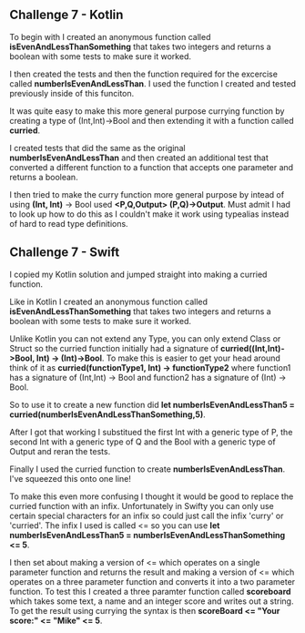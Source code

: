 ## Challenge 7 - Kotlin

To begin with I created an anonymous function called __isEvenAndLessThanSomething__ that takes two integers and returns a boolean with some tests to make sure it worked.

I then created the tests and then the function required for the excercise called __numberIsEvenAndLessThan__. I used the function I created and tested previously inside of this funciton.

It was quite easy to make this more general purpose currying function by creating a type of (Int,Int)->Bool and then extending it with a function called __curried__.

I created tests that did the same as the original __numberIsEvenAndLessThan__ and then created an additional test that converted a different function to a function that accepts one parameter and returns a boolean.

I then tried to make the curry function more general purpose by intead of using __(Int, Int)__ -> Bool used __<P,Q,Output> (P,Q)->Output__. Must admit I had to look up how to do this as I couldn't make it work using typealias instead of hard to read type definitions.

## Challenge 7 - Swift

I copied my Kotlin solution and jumped straight into making a curried function. 

Like in Kotlin I created an anonymous function called __isEvenAndLessThanSomething__ that takes two integers and returns a boolean with some tests to make sure it worked.

Unlike Kotlin you can not extend any Type, you can only extend Class or Struct so the curried function initially had a signature of __curried((Int,Int)->Bool, Int) -> (Int)->Bool__. 
To make this is easier to get your head around think of it as __curried(functionType1, Int) -> functionType2__ where function1 has a signature of (Int,Int) -> Bool and function2 has a signature of (Int) -> Bool.

So to use it to create a new function did __let numberIsEvenAndLessThan5 = curried(numberIsEvenAndLessThanSomething,5)__.

After I got that working I substitued the first Int with a generic type of P, the second Int with a generic type of Q and the Bool with a generic type of Output and reran the tests.

Finally I used the curried function to create __numberIsEvenAndLessThan__. I've squeezed this onto one line!

To make this even more confusing I thought it would be good to replace the curried function with an infix. Unfortunately in Swifty you can only use certain special characters for an infix so could just call the infix 'curry' or 'curried'. The infix I used is called <= so you can use __let numberIsEvenAndLessThan5 = numberIsEvenAndLessThanSomething <= 5__.   

I then set about making a version of <= which operates on a single parameter function and returns the result and making a version of <= which operates on a three parameter function and converts it into a two parameter function. To test this I created a three paramter function called __scoreboard__ which takes some text, a name and an integer score and writes out a string. To get the result using currying the syntax is then __scoreBoard <= "Your score:" <= "Mike" <= 5__.

